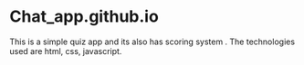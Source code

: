 # Chat_app.github.io
This is a simple quiz app and its also has scoring system . The technologies used are html, css, javascript.
